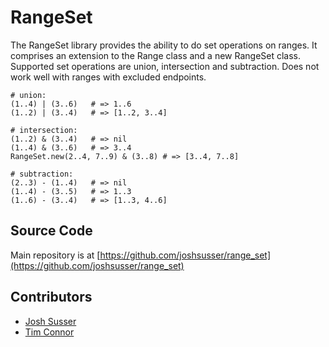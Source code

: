 RangeSet
========

The RangeSet library provides the ability to do set operations on ranges.  It comprises an extension
to the Range class and a new RangeSet class.  Supported set operations are union, intersection and
subtraction.  Does not work well with ranges with excluded endpoints.

    # union:
    (1..4) | (3..6)   # => 1..6
    (1..2) | (3..4)   # => [1..2, 3..4]
    
    # intersection:
    (1..2) & (3..4)   # => nil
    (1..4) & (3..6)   # => 3..4
    RangeSet.new(2..4, 7..9) & (3..8) # => [3..4, 7..8]
    
    # subtraction:
    (2..3) - (1..4)   # => nil
    (1..4) - (3..5)   # => 1..3
    (1..6) - (3..4)   # => [1..3, 4..6]

## Source Code ##

Main repository is at [https://github.com/joshsusser/range_set](https://github.com/joshsusser/range_set)

## Contributors ##
  * [Josh Susser](http://github.com/joshsusser)
  * [Tim Connor](http://github.com/timocratic)

